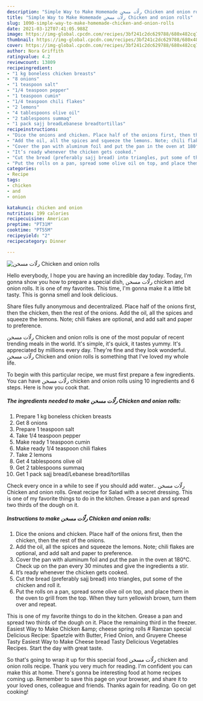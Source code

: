 ```yaml
---
description: "Simple Way to Make Homemade رلّات مسخن Chicken and onion rolls"
title: "Simple Way to Make Homemade رلّات مسخن Chicken and onion rolls"
slug: 1090-simple-way-to-make-homemade-chicken-and-onion-rolls
date: 2021-03-12T07:41:05.988Z
image: https://img-global.cpcdn.com/recipes/3bf241c2dc629788/680x482cq70/رلّات-مسخن-chicken-and-onion-rolls-recipe-main-photo.jpg
thumbnail: https://img-global.cpcdn.com/recipes/3bf241c2dc629788/680x482cq70/رلّات-مسخن-chicken-and-onion-rolls-recipe-main-photo.jpg
cover: https://img-global.cpcdn.com/recipes/3bf241c2dc629788/680x482cq70/رلّات-مسخن-chicken-and-onion-rolls-recipe-main-photo.jpg
author: Nora Griffith
ratingvalue: 4.2
reviewcount: 13809
recipeingredient:
- "1 kg boneless chicken breasts"
- "8 onions"
- "1 teaspoon salt"
- "1/4 teaspoon pepper"
- "1 teaspoon cumin"
- "1/4 teaspoon chili flakes"
- "2 lemons"
- "4 tablespoons olive oil"
- "2 tablespoons summaq"
- "1 pack sajj breadLebanese breadtortillas"
recipeinstructions:
- "Dice the onions and chicken. Place half of the onions first, then the chicken, then the rest of the onions."
- "Add the oil, all the spices and squeeze the lemons. Note; chili flakes are optional, and add salt and paper to preference."
- "Cover the pan with aluminum foil and put the pan in the oven at 180°C. Check up on the pan every 30 minutes and give the ingredients a stir."
- "It’s ready whenever the chicken gets cooked."
- "Cut the bread (preferably sajj bread) into triangles, put some of the chicken and roll it."
- "Put the rolls on a pan, spread some olive oil on top, and place them in the oven to grill from the top. When they turn yellowish brown, turn them over and repeat."
categories:
- Recipe
tags:
- chicken
- and
- onion

katakunci: chicken and onion 
nutrition: 199 calories
recipecuisine: American
preptime: "PT31M"
cooktime: "PT55M"
recipeyield: "2"
recipecategory: Dinner

---
```



![رلّات مسخن Chicken and onion rolls](https://img-global.cpcdn.com/recipes/3bf241c2dc629788/680x482cq70/رلّات-مسخن-chicken-and-onion-rolls-recipe-main-photo.jpg)

Hello everybody, I hope you are having an incredible day today. Today, I'm gonna show you how to prepare a special dish, رلّات مسخن chicken and onion rolls. It is one of my favorites. This time, I'm gonna make it a little bit tasty. This is gonna smell and look delicious.

Share files fully anonymous and decentralized. Place half of the onions first, then the chicken, then the rest of the onions. Add the oil, all the spices and squeeze the lemons. Note; chili flakes are optional, and add salt and paper to preference.

رلّات مسخن Chicken and onion rolls is one of the most popular of recent trending meals in the world. It's simple, it's quick, it tastes yummy. It's appreciated by millions every day. They're fine and they look wonderful. رلّات مسخن Chicken and onion rolls is something that I've loved my whole life.


To begin with this particular recipe, we must first prepare a few ingredients. You can have رلّات مسخن chicken and onion rolls using 10 ingredients and 6 steps. Here is how you cook that.

<!--inarticleads1-->

##### The ingredients needed to make رلّات مسخن Chicken and onion rolls:

1. Prepare 1 kg boneless chicken breasts
1. Get 8 onions
1. Prepare 1 teaspoon salt
1. Take 1/4 teaspoon pepper
1. Make ready 1 teaspoon cumin
1. Make ready 1/4 teaspoon chili flakes
1. Take 2 lemons
1. Get 4 tablespoons olive oil
1. Get 2 tablespoons summaq
1. Get 1 pack sajj bread/Lebanese bread/tortillas


Check every once in a while to see if you should add water.. رلّات مسخن Chicken and onion rolls. Great recipe for Salad with a secret dressing. This is one of my favorite things to do in the kitchen. Grease a pan and spread two thirds of the dough on it. 

<!--inarticleads2-->

##### Instructions to make رلّات مسخن Chicken and onion rolls:

1. Dice the onions and chicken. Place half of the onions first, then the chicken, then the rest of the onions.
1. Add the oil, all the spices and squeeze the lemons. Note; chili flakes are optional, and add salt and paper to preference.
1. Cover the pan with aluminum foil and put the pan in the oven at 180°C. Check up on the pan every 30 minutes and give the ingredients a stir.
1. It’s ready whenever the chicken gets cooked.
1. Cut the bread (preferably sajj bread) into triangles, put some of the chicken and roll it.
1. Put the rolls on a pan, spread some olive oil on top, and place them in the oven to grill from the top. When they turn yellowish brown, turn them over and repeat.


This is one of my favorite things to do in the kitchen. Grease a pan and spread two thirds of the dough on it. Place the remaining third in the freezer. Easiest Way to Make Chicken &amp;amp; cheese spring rolls # Ramzan special Delicious Recipe: Spaetzle with Butter, Fried Onion, and Gruyere Cheese Tasty Easiest Way to Make Cheese bread Tasty Delicious Vegetables Recipes. Start the day with great taste. 

So that's going to wrap it up for this special food رلّات مسخن chicken and onion rolls recipe. Thank you very much for reading. I'm confident you can make this at home. There's gonna be interesting food at home recipes coming up. Remember to save this page on your browser, and share it to your loved ones, colleague and friends. Thanks again for reading. Go on get cooking!
